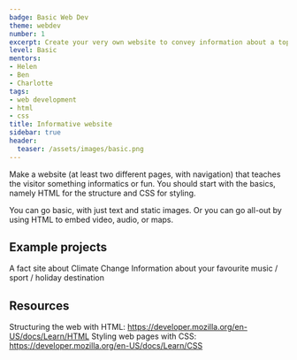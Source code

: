 ```yaml
---
badge: Basic Web Dev
theme: webdev
number: 1
excerpt: Create your very own website to convey information about a topic.
level: Basic
mentors:
- Helen
- Ben
- Charlotte
tags:
- web development
- html
- css
title: Informative website
sidebar: true
header:
  teaser: /assets/images/basic.png
---
```

Make a website (at least two different pages, with navigation) that teaches the visitor something informatics or fun. You should start with the basics, namely HTML for the structure and CSS for styling. 

You can go basic, with just text and static images. Or you can go all-out by using HTML to embed video, audio, or maps.

## Example projects
A fact site about Climate Change
Information about your favourite music / sport / holiday destination
 

## Resources
Structuring the web with HTML: <a href="https://developer.mozilla.org/en-US/docs/Learn/HTML" rel="noopener">https://developer.mozilla.org/en-US/docs/Learn/HTML</a>
Styling web pages with CSS: <a href="https://developer.mozilla.org/en-US/docs/Learn/CSS" rel="noopener">https://developer.mozilla.org/en-US/docs/Learn/CSS</a>

